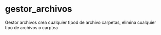 # gestor_archivos
Gestor archivos crea cualquier tipod de archivo carpetas, elimina cualquier tipo de archivos o carptea
